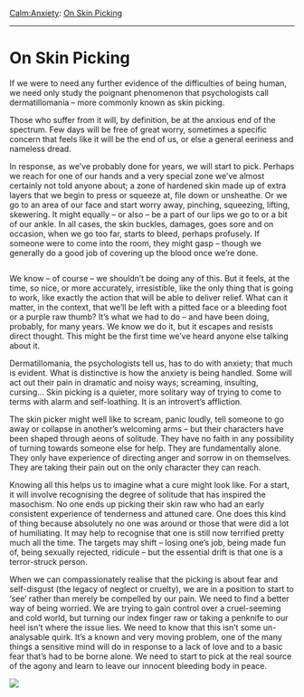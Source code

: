 [Calm:](https://www.theschooloflife.com/thebookoflife/category/calm/)[Anxiety](https://www.theschooloflife.com/thebookoflife/category/calm/anxiety/): [On Skin Picking](https://www.theschooloflife.com/thebookoflife/on-skin-picking/)

* * *

# On Skin Picking

If we were to need any further evidence of the difficulties of being human, we need only study the poignant phenomenon that psychologists call dermatillomania – more commonly known as skin picking.

Those who suffer from it will, by definition, be at the anxious end of the spectrum. Few days will be free of great worry, sometimes a specific concern that feels like it will be the end of us, or else a general eeriness and nameless dread.

In response, as we’ve probably done for years, we will start to pick. Perhaps we reach for one of our hands and a very special zone we’ve almost certainly not told anyone about; a zone of hardened skin made up of extra layers that we begin to press or squeeze at, file down or unsheathe. Or we go to an area of our face and start worry away, pinching, squeezing, lifting, skewering. It might equally – or also – be a part of our lips we go to or a bit of our ankle. In all cases, the skin buckles, damages, goes sore and on occasion, when we go too far, starts to bleed, perhaps profusely. If someone were to come into the room, they might gasp – though we generally do a good job of covering up the blood once we’re done.&nbsp;

<figure class="aligncenter"><img src="https://www.theschooloflife.com/thebookoflife/wp-content/uploads/2020/06/IMG_3998-copy-1024x725-1024x725.jpg" alt="" class="wp-image-24787" srcset="https://www.theschooloflife.com/thebookoflife/wp-content/uploads/2020/06/IMG_3998-copy-1024x725.jpg 1024w, https://www.theschooloflife.com/thebookoflife/wp-content/uploads/2020/06/IMG_3998-copy-1024x725-300x212.jpg 300w, https://www.theschooloflife.com/thebookoflife/wp-content/uploads/2020/06/IMG_3998-copy-1024x725-768x544.jpg 768w" sizes="(max-width: 1024px) 100vw, 1024px"></figure>

We know – of course – we shouldn’t be doing any of this. But it feels, at the time, so nice, or more accurately, irresistible, like the only thing that is going to work, like exactly the action that will be able to deliver relief. What can it matter, in the context, that we’ll be left with a pitted face or a bleeding foot or a purple raw thumb? It’s what we had to do – and have been doing, probably, for many years. We know we do it, but it escapes and resists direct thought. This might be the first time we’ve heard anyone else talking about it.

Dermatillomania, the psychologists tell us, has to do with anxiety; that much is evident. What is distinctive is how the anxiety is being handled. Some will act out their pain in dramatic and noisy ways; screaming, insulting, cursing… Skin picking is a quieter, more solitary way of trying to come to terms with alarm and self-loathing. It is an introvert’s affliction.&nbsp;

The skin picker might well like to scream, panic loudly, tell someone to go away or collapse in another’s welcoming arms – but their characters have been shaped through aeons of solitude. They have no faith in any possibility of turning towards someone else for help. They are fundamentally alone. They only have experience of directing anger and sorrow in on themselves. They are taking their pain out on the only character they can reach.&nbsp;

Knowing all this helps us to imagine what a cure might look like. For a start, it will involve recognising the degree of solitude that has inspired the masochism. No one ends up picking their skin raw who had an early consistent experience of tenderness and attuned care. One does this kind of thing because absolutely no one was around or those that were did a lot of humiliating. It may help to recognise that one is still now terrified pretty much all the time. The targets may shift – losing one’s job, being made fun of, being sexually rejected, ridicule – but the essential drift is that one is a terror-struck person.

When we can compassionately realise that the picking is about fear and self-disgust (the legacy of neglect or cruelty), we are in a position to start to ‘see’ rather than merely be compelled by our pain. We need to find a better way of being worried. We are trying to gain control over a cruel-seeming and cold world, but turning our index finger raw or taking a penknife to our heel isn’t where the issue lies. We need to know that this isn’t some un-analysable quirk. It’s a known and very moving problem, one of the many things a sensitive mind will do in response to a lack of love and to a basic fear that’s had to be borne alone. We need to start to pick at the real source of the agony and learn to leave our innocent bleeding body in peace.

[![](https://img.youtube.com/vi/7KdGuG3E9JE/0.jpg)](https://www.youtube.com/embed/7KdGuG3E9JE '')
